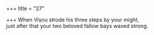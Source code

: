 +++
title = "27"

+++
When Viṣṇu strode his three steps by your might,  
just after that your two beloved fallow bays waxed strong.  